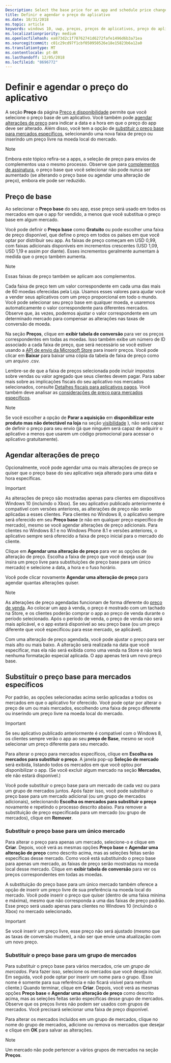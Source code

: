 ```yaml
---
Description: Select the base price for an app and schedule price changes. You can also customize these options for specific markets.
title: Definir e agendar o preço do aplicativo
ms.date: 10/31/2018
ms.topic: article
keywords: windows 10, uwp, preços, preços de aplicativos, preço do aplicativo, vender aplicativos, alteração de preço, preço personalizado, preço, custo, substituir preço base, preço livre, livre
ms.localizationpriority: medium
ms.openlocfilehash: ea873d2c1f78762741d6272fafe1496d6b3a71ea
ms.sourcegitcommit: c01c29cd97f1cbf050950526e18e15823b6a12a0
ms.translationtype: MT
ms.contentlocale: pt-BR
ms.lasthandoff: 12/05/2018
ms.locfileid: "8696772"
---
```

# <a name="set-and-schedule-app-pricing"></a>Definir e agendar o preço do aplicativo

A seção **Preço** da página [Preço e disponibilidade](set-app-pricing-and-availability.md) permite que você selecione o preço base de um aplicativo. Você também pode [agendar alterações de preço](#schedule-price-changes) para indicar a data e a hora em que o preço do app deve ser alterado. Além disso, você tem a opção de [substituir o preço base para mercados específicos](#override-base-price-for-specific-markets), selecionando uma nova faixa de preço ou inserindo um preço livre na moeda local do mercado.

> [!NOTE]
> Embora este tópico refira-se a apps, a seleção de preço para envios de complementos usa o mesmo processo. Observe que para [complementos de assinatura](../monetize/enable-subscription-add-ons-for-your-app.md), o preço base que você selecionar não pode nunca ser aumentado (se alterando o preço base ou agendar uma alteração de preço), embora ele pode ser reduzido.

## <a name="base-price"></a>Preço de base

Ao selecionar o **Preço base** do seu app, esse preço será usado em todos os mercados em que o app for vendido, a menos que você substitua o preço base em algum mercado.

Você pode definir o **Preço base** como **Gratuito** ou pode escolher uma faixa de preço disponível, que define o preço em todos os países em que você optar por distribuir seu app. As faixas de preço começam em USD 0,99, com faixas adicionais disponíveis em incrementos crescentes (USD 1,09, USD 1,19 e assim por diante). Esses incrementos geralmente aumentam à medida que o preço também aumenta. 

> [!NOTE]
> Essas faixas de preço também se aplicam aos complementos. 

Cada faixa de preço tem um valor correspondente em cada uma das mais de 60 moedas oferecidas pela Loja. Usamos esses valores para ajudar você a vender seus aplicativos com um preço proporcional em todo o mundo. Você pode selecionar seu preço base em qualquer moeda, e usaremos automaticamente o valor correspondente para diferentes mercados. Observe que, às vezes, podemos ajustar o valor correspondente em um determinado mercado para compensar as alterações nas taxas de conversão de moeda.

Na seção **Preços**, clique em **exibir tabela de conversão** para ver os preços correspondentes em todas as moedas. Isso também exibe um número de ID associado a cada faixa de preço, que será necessário se você estiver usando a [API de envio da Microsoft Store](../monetize/manage-app-submissions.md#price-tiers) para inserir preços. Você pode clicar em **Baixar** para baixar uma cópia da tabela de faixa de preço como um arquivo .csv.

Lembre-se de que a faixa de preços selecionada pode incluir impostos sobre vendas ou valor agregado que seus clientes devem pagar. Para saber mais sobre as implicações fiscais do seu aplicativo nos mercados selecionados, consulte [Detalhes fiscais para aplicativos pagos](tax-details-for-paid-apps.md). Você também deve analisar as [considerações de preço para mercados específicos](define-market-selection.md#price-considerations-for-specific-markets).

> [!NOTE]
> Se você escolher a opção de **Parar a aquisição** em **disponibilizar este produto mas não detectável na loja** na seção [visibilidade](choose-visibility-options.md#discoverability) ), não será capaz de definir o preço para seu envio (já que ninguém será capaz de adquirir o aplicativo a menos que usarem um código promocional para acessar o aplicativo gratuitamente).

## <a name="schedule-price-changes"></a>Agendar alterações de preço

Opcionalmente, você pode agendar uma ou mais alterações de preço se quiser que o preço base do seu aplicativo seja alterado para uma data e hora específicas. 

> [!IMPORTANT]
> As alterações de preço são mostradas apenas para clientes em dispositivos Windows 10 (incluindo o Xbox). Se seu aplicativo publicado anteriormente é compatível com versões anteriores, as alterações de preço não serão aplicadas a esses clientes. Para clientes no Windows 8, o aplicativo sempre será oferecido em seu **Preço base** (e não em qualquer preço específico de mercado), mesmo se você agendar alterações de preço adicionais. Para clientes no Windows 8.1 e no Windows Phone 8.1 e versões anteriores, o aplicativo sempre será oferecido a faixa de preço inicial para o mercado do cliente.

Clique em **Agendar uma alteração de preço** para ver as opções de alteração de preço. Escolha a faixa de preço que você deseja usar (ou insira um preço livre para substituições de preço base para um único mercado) e selecione a data, a hora e o fuso horário.

Você pode clicar novamente **Agendar uma alteração de preço** para agendar quantas alterações quiser.

> [!NOTE]
> As alterações de preço agendadas funcionam de forma diferente do [preço de venda](put-apps-and-add-ons-on-sale.md). Ao colocar um app à venda, o preço é mostrado com um tachado na Store, e os clientes poderão comprar o app ao preço de venda durante o período selecionado. Após o período de venda, o preço de venda não será mais aplicável, e o app estará disponível ao seu preço base (ou um preço diferente que você especificou para esse mercado, se aplicável).
>
> Com uma alteração de preço agendada, você pode ajustar o preço para ser mais alto ou mais baixo. A alteração será realizada na data que você especificar, mas ela não será exibida como uma venda na Store e não terá nenhuma formatação especial aplicada. O app apenas terá um novo preço base. 


## <a name="override-base-price-for-specific-markets"></a>Substituir o preço base para mercados específicos

Por padrão, as opções selecionadas acima serão aplicadas a todos os mercados em que o aplicativo for oferecido. Você pode optar por alterar o preço de um ou mais mercados, escolhendo uma faixa de preço diferente ou inserindo um preço livre na moeda local do mercado.

> [!IMPORTANT]
> Se seu aplicativo publicado anteriormente é compatível com o Windows 8, os clientes sempre verão o app ao seu **preço de Base**, mesmo se você selecionar um preço diferente para seu mercado.

Para alterar o preço para mercados específicos, clique em **Escolha os mercados para substituir o preço**. A janela pop-up **Seleção de mercado** será exibida, listando todos os mercados em que você optou por disponibilizar o app. (Se você excluir algum mercado na seção **Mercados**, ele não estará disponível.) 

Você pode substituir o preço base para um mercado de cada vez ou para um grupo de mercados juntos. Após fazer isso, você pode substituir o preço base para um mercado adicional (ou um grupo de mercados adicionais), selecionando **Escolha os mercados para substituir o preço** novamente e repetindo o processo descrito abaixo. Para remover a substituição de preço especificada para um mercado (ou grupo de mercados), clique em **Remover**.


### <a name="override-the-base-price-for-a-single-market"></a>Substituir o preço base para um único mercado

Para alterar o preço para apenas um mercado, selecione-o e clique em **Criar**. Depois, você verá as mesmas opções **Preço base** e **Agendar uma alteração de preço** como descrito acima, mas as seleções feitas serão específicas desse mercado. Como você está substituindo o preço base para apenas um mercado, as faixas de preço serão mostradas na moeda local desse mercado. Clique em **exibir tabela de conversão** para ver os preços correspondentes em todas as moedas. 

A substituição do preço base para um único mercado também oferece a opção de inserir um preço livre de sua preferência na moeda local do mercado. Você pode inserir o preço que quiser (dentro de uma faixa mínima e máxima), mesmo que não corresponda a uma das faixas de preço padrão. Esse preço será usado apenas para clientes no Windows 10 (incluindo o Xbox) no mercado selecionado. 

> [!IMPORTANT]
> Se você inserir um preço livre, esse preço não será ajustado (mesmo que as taxas de conversão mudem), a não ser que envie uma atualização com um novo preço. 

### <a name="override-the-base-price-for-a-market-group"></a>Substituir o preço base para um grupo de mercados

Para substituir o preço base para vários mercados, crie um *grupo de mercados*. Para fazer isso, selecione os mercados que você deseja incluir. Em seguida, você pode optar por inserir um nome para o grupo. (Esse nome é somente para sua referência e não ficará visível para nenhum cliente.) Quando terminar, clique em **Criar**. Depois, você verá as mesmas opções **Preço base** e **Agendar uma alteração de preço** como descrito acima, mas as seleções feitas serão específicas desse grupo de mercados. Observe que os preços livres não podem ser usados com grupos de mercados. Você precisará selecionar uma faixa de preço disponível.

Para alterar os mercados incluídos em um grupo de mercados, clique no nome do grupo de mercados, adicione ou remova os mercados que desejar e clique em **OK** para salvar as alterações. 

> [!NOTE]
> Um mercado não pode pertencer a vários grupos de mercados na seção **Preços**.





